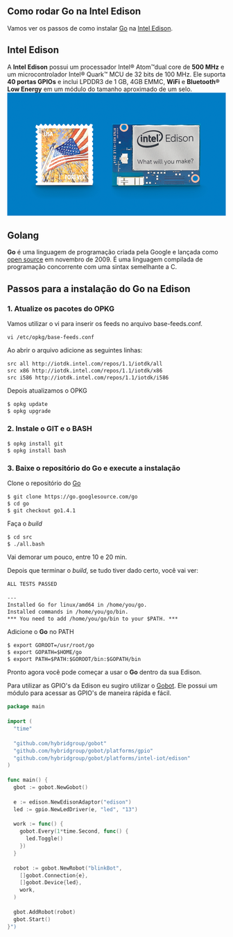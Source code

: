 ## Como rodar Go na Intel Edison
Vamos ver os passos de como instalar [Go](http://golang.org/) na [Intel Edison](http://www.intel.com/content/www/us/en/do-it-yourself/edison.html).

## Intel Edison
A **Intel Edison** possui um processador Intel® Atom™dual core de **500 MHz** e um microcontrolador Intel® Quark™ MCU de 32 bits de 100 MHz. Ele suporta **40 portas GPIOs** e inclui LPDDR3 de 1 GB, 4GB EMMC, **WiFi** e **Bluetooth® Low Energy** em um módulo do tamanho aproximado de um selo.
![Instalando Golang na Intel Edison](../assets/img/blog/img/intel-edison-stamp.png "Instalando Golang na Intel Edison")

## Golang
**Go** é uma linguagem de programação criada pela Google e lançada como [open source](https://github.com/golang/go) em novembro de 2009. É uma linguagem compilada de programação concorrente com uma sintax semelhante a C.

## Passos para a instalação do Go na Edison

### 1. Atualize os pacotes do OPKG
Vamos utilizar o vi para inserir os feeds no arquivo base-feeds.conf.
```
vi /etc/opkg/base-feeds.conf
```

Ao abrir o arquivo adicione as seguintes linhas:
```
src all http://iotdk.intel.com/repos/1.1/iotdk/all
src x86 http://iotdk.intel.com/repos/1.1/iotdk/x86
src i586 http://iotdk.intel.com/repos/1.1/iotdk/i586
```

Depois atualizamos o OPKG
```
$ opkg update
$ opkg upgrade
```

### 2. Instale o GIT e o BASH
```
$ opkg install git
$ opkg install bash
```

### 3. Baixe o repositório do Go e execute a instalação
Clone o repositório do [Go](https://go.googlesource.com/go)

```
$ git clone https://go.googlesource.com/go
$ cd go
$ git checkout go1.4.1
```

Faça o *build*
```
$ cd src
$ ./all.bash
```
Vai demorar um pouco, entre 10 e 20 min.

Depois que terminar o *build*, se tudo tiver dado certo, você vai ver:
```
ALL TESTS PASSED

---
Installed Go for linux/amd64 in /home/you/go.
Installed commands in /home/you/go/bin.
*** You need to add /home/you/go/bin to your $PATH. ***
```

Adicione o **Go** no PATH
```
$ export GOROOT=/usr/root/go
$ export GOPATH=$HOME/go
$ export PATH=$PATH:$GOROOT/bin:$GOPATH/bin
```

Pronto agora você pode começar a usar o **Go** dentro da sua Edison.

Para utilizar as GPIO's da Edison eu sugiro utilizar o [Gobot](http://gobot.io/). Ele possui um módulo para acessar as GPIO's de maneira rápida e fácil.
```go
package main

import (
  "time"

  "github.com/hybridgroup/gobot"
  "github.com/hybridgroup/gobot/platforms/gpio"
  "github.com/hybridgroup/gobot/platforms/intel-iot/edison"
)

func main() {
  gbot := gobot.NewGobot()

  e := edison.NewEdisonAdaptor("edison")
  led := gpio.NewLedDriver(e, "led", "13")

  work := func() {
    gobot.Every(1*time.Second, func() {
      led.Toggle()
    })
  }

  robot := gobot.NewRobot("blinkBot",
    []gobot.Connection{e},
    []gobot.Device{led},
    work,
  )

  gbot.AddRobot(robot)
  gbot.Start()
}")
```

